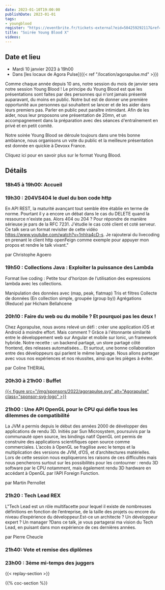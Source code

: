 ```yaml
---
date: 2023-01-10T19:00:00
publishDate: 2023-01-01
tags:
- youngblood
register: "https://eventbrite.fr/tickets-external?eid=504259292117&ref=etckt"
title: "Soirée Young Blood X"
videos:
---
```

## Date et lieu

* Mardi 10 janvier 2023 à 19h00
* Dans [les locaux de Agora Pulse]({{< ref "/location/agorapulse.md" >}})

Comme chaque année depuis 10 ans, notre session du mois de janvier sera notre session Young Blood ! Le principe du Young Blood est que les présentations sont faites par des personnes qui n'ont jamais présenté auparavant, du moins en public. Notre but est de donner une première opportunité aux personnes qui souhaitent se lancer et de les aider dans leurs premiers pas. Parler en public peut paraître intimidant. Afin de les aider, nous leur proposons une présentation de 20mn, et un accompagnement dans la préparation avec des séances d'entraînement en privé et en petit comité.

Notre soirée Young Blood se déroule toujours dans une très bonne ambiance, nous organisons un vote du public et la meilleure présentation est donnée en quickie à Devoxx France.

Cliquez ici pour en savoir plus sur le format Young Blood.

## Détails

### 18h45 à 19h00: Accueil

### 19h30 : 204VS404 le duel du bon code http

En API REST, la maturité avançant tout semble être établie en terme de norme.
Pourtant il y a encore un débat dans le cas du DELETE quand la ressource n'existe pas. Alors 404 ou 204 ?
Pour répondre de manière sérieuse je pars de la RFC 7231.
J'étudie le cas coté client et coté serveur. Ce talk sera un format revisiter de cette vidéo https://www.youtube.com/watch?v=1nhlra4cD-s. Je rajouterai du livecoding en prenant le client http openFeign comme exemple pour appuyer mon propos et rendre le talk vivant."

par Christophe Agoero


### 19h50 : Collections Java : Exploiter la puissance des Lambda

Format live coding : Petite tour d'horizon de l’utilisation des expressions lambda avec les collections.

Manipulation des données avec (map, peak, flatmap)
Tris et filtres
Collecte de données (En collection simple, groupée (group by))
Agrégations (Reduce)
par Hicham Bellahcene


### 20h10 : Faire du web ou du mobile ? Et pourquoi pas les deux !

Chez Agorapulse, nous avons relevé un défi : créer une application iOS et Android à moindre effort. Mais comment ? Grâce à l'étonnante similarité entre le développement web sur Angular et mobile sur Ionic, un framework hybride. Notre recette : un backend partagé, un store partagé côté frontend, des releases automatisées... Et surtout, une bonne collaboration entre des développeurs qui parlent le même language. Nous allons partager avec vous nos expériences et nos réussites, ainsi que les pièges à éviter.

par Coline THERIAL

### 20h30 à 21h00 : Buffet

[{{< figure src="/img/sponsors/2022/agorapulse.svg" alt="Agorapulse" class="sponsor-svg-logo" >}}](https://www.agorapulse.com/)

### 21h00 : Une API OpenGL pour le CPU qui défie tous les dilemmes de compatibilité

La JVM a permis depuis le début des années 2000 de développer des applications de rendu 3D. Initiés par Sun Microsystem, poursuivis par la communauté open source, les bindings natif OpenGL ont permis de construire des applications scientifiques open source comme commerciales. L’accès à OpenGL se fragilise avec le temps et la multiplication des versions de JVM, d’OS, et d’architectures matérielles. Lors de cette session nous expliquerons les raisons de ces difficultés mais nous pencherons surtout sur les possibilités pour les contourner : rendu 3D software par le CPU notamment, mais également rendu 3D hardware en accédant à OpenGL par l’API Foreign Function.

par Martin Pernollet

### 21h20 : Tech Lead REX

L"Tech Lead est un rôle multifacette pour lequel il existe de nombreuses définitions en fonction de l’entreprise, de la taille des projets ou encore du niveau d’expérience du développeur.Est-ce un architecte ? Un développeur expert ? Un manager ?Dans ce talk, je vous partagerai ma vision du Tech Lead, en puisant dans mon expérience de ces dernières années.

par Pierre Cheucle

### 21h40: Vote et remise des diplômes

### 23h00 : 3ème mi-temps des juggers
 
{{< replay-section >}}


{{% coc-section %}}
